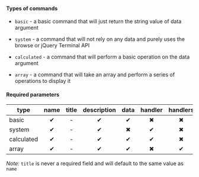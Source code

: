 #### Types of commands

-   `basic` - a basic command that will just return the string value of data
    argument

-   `system` - a command that will not rely on any data and purely uses the
    browse or jQuery Terminal API

-   `calculated` - a command that will perform a basic operation on the data
    argument

-   `array` - a command that will take an array and perform a series of
    operations to display it

#### Required parameters

| type       | name | title | description | data | handler | handlers |
| ---------- |:----:|:-----:|:-----------:|:----:|:-------:|:--------:|
| basic      | ✔    | -     | ✔           | ✔    | ✖       | ✖        |
| system     | ✔    | -     | ✔           | ✖    | ✔       | ✖        |
| calculated | ✔    | -     | ✔           | ✔    | ✔       | ✖        |
| array      | ✔    | -     | ✔           | ✔    | ✖       | ✔        |

*Note:* `title` is never a required field and will default to the same value as
`name`
